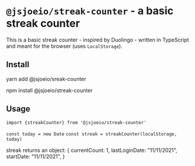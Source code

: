 # `@jsjoeio/streak-counter` - a basic streak counter

This is a basic streak counter - inspired by Duolingo - written in TypeScript and meant for the browser (uses `LocalStorage`).

## Install

yarn add @jsjoeio/sreak-counter

npm install @jsjoeio/streak-counter

## Usage

`import {streakCounter} from '@jsjoeio/streak-counter'`

`const today = new Date`
`const streak = streakCounter(localStorage, today)`

streak returns an object:
{
  currentCount: 1,
  lastLoginDate: "11/11/2021",
  startDate: "11/11/2021",
}

